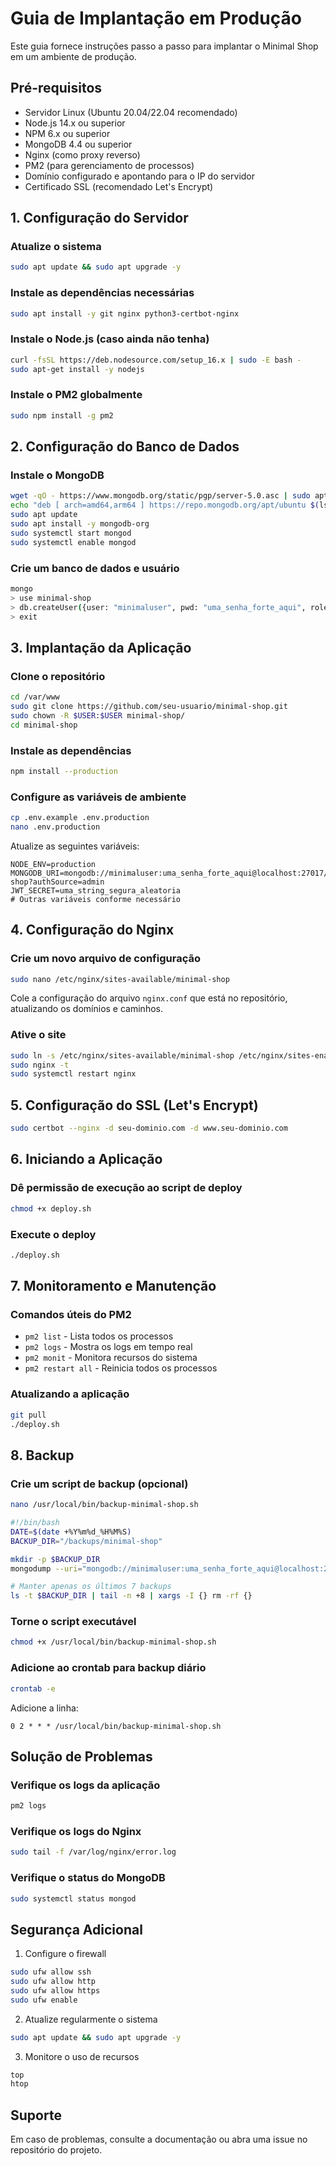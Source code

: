 # Guia de Implantação em Produção

Este guia fornece instruções passo a passo para implantar o Minimal Shop em um ambiente de produção.

## Pré-requisitos

- Servidor Linux (Ubuntu 20.04/22.04 recomendado)
- Node.js 14.x ou superior
- NPM 6.x ou superior
- MongoDB 4.4 ou superior
- Nginx (como proxy reverso)
- PM2 (para gerenciamento de processos)
- Domínio configurado e apontando para o IP do servidor
- Certificado SSL (recomendado Let's Encrypt)

## 1. Configuração do Servidor

### Atualize o sistema
```bash
sudo apt update && sudo apt upgrade -y
```

### Instale as dependências necessárias
```bash
sudo apt install -y git nginx python3-certbot-nginx
```

### Instale o Node.js (caso ainda não tenha)
```bash
curl -fsSL https://deb.nodesource.com/setup_16.x | sudo -E bash -
sudo apt-get install -y nodejs
```

### Instale o PM2 globalmente
```bash
sudo npm install -g pm2
```

## 2. Configuração do Banco de Dados

### Instale o MongoDB
```bash
wget -qO - https://www.mongodb.org/static/pgp/server-5.0.asc | sudo apt-key add -
echo "deb [ arch=amd64,arm64 ] https://repo.mongodb.org/apt/ubuntu $(lsb_release -sc)/mongodb-org/5.0 multiverse" | sudo tee /etc/apt/sources.list.d/mongodb-org-5.0.list
sudo apt update
sudo apt install -y mongodb-org
sudo systemctl start mongod
sudo systemctl enable mongod
```

### Crie um banco de dados e usuário
```bash
mongo
> use minimal-shop
> db.createUser({user: "minimaluser", pwd: "uma_senha_forte_aqui", roles: ["readWrite"]})
> exit
```

## 3. Implantação da Aplicação

### Clone o repositório
```bash
cd /var/www
sudo git clone https://github.com/seu-usuario/minimal-shop.git
sudo chown -R $USER:$USER minimal-shop/
cd minimal-shop
```

### Instale as dependências
```bash
npm install --production
```

### Configure as variáveis de ambiente
```bash
cp .env.example .env.production
nano .env.production
```

Atualize as seguintes variáveis:
```env
NODE_ENV=production
MONGODB_URI=mongodb://minimaluser:uma_senha_forte_aqui@localhost:27017/minimal-shop?authSource=admin
JWT_SECRET=uma_string_segura_aleatoria
# Outras variáveis conforme necessário
```

## 4. Configuração do Nginx

### Crie um novo arquivo de configuração
```bash
sudo nano /etc/nginx/sites-available/minimal-shop
```

Cole a configuração do arquivo `nginx.conf` que está no repositório, atualizando os domínios e caminhos.

### Ative o site
```bash
sudo ln -s /etc/nginx/sites-available/minimal-shop /etc/nginx/sites-enabled/
sudo nginx -t
sudo systemctl restart nginx
```

## 5. Configuração do SSL (Let's Encrypt)

```bash
sudo certbot --nginx -d seu-dominio.com -d www.seu-dominio.com
```

## 6. Iniciando a Aplicação

### Dê permissão de execução ao script de deploy
```bash
chmod +x deploy.sh
```

### Execute o deploy
```bash
./deploy.sh
```

## 7. Monitoramento e Manutenção

### Comandos úteis do PM2
- `pm2 list` - Lista todos os processos
- `pm2 logs` - Mostra os logs em tempo real
- `pm2 monit` - Monitora recursos do sistema
- `pm2 restart all` - Reinicia todos os processos

### Atualizando a aplicação
```bash
git pull
./deploy.sh
```

## 8. Backup

### Crie um script de backup (opcional)
```bash
nano /usr/local/bin/backup-minimal-shop.sh
```

```bash
#!/bin/bash
DATE=$(date +%Y%m%d_%H%M%S)
BACKUP_DIR="/backups/minimal-shop"

mkdir -p $BACKUP_DIR
mongodump --uri="mongodb://minimaluser:uma_senha_forte_aqui@localhost:27017/minimal-shop?authSource=admin" --out=$BACKUP_DIR/$DATE

# Manter apenas os últimos 7 backups
ls -t $BACKUP_DIR | tail -n +8 | xargs -I {} rm -rf {}
```

### Torne o script executável
```bash
chmod +x /usr/local/bin/backup-minimal-shop.sh
```

### Adicione ao crontab para backup diário
```bash
crontab -e
```

Adicione a linha:
```
0 2 * * * /usr/local/bin/backup-minimal-shop.sh
```

## Solução de Problemas

### Verifique os logs da aplicação
```bash
pm2 logs
```

### Verifique os logs do Nginx
```bash
sudo tail -f /var/log/nginx/error.log
```

### Verifique o status do MongoDB
```bash
sudo systemctl status mongod
```

## Segurança Adicional

1. Configure o firewall
```bash
sudo ufw allow ssh
sudo ufw allow http
sudo ufw allow https
sudo ufw enable
```

2. Atualize regularmente o sistema
```bash
sudo apt update && sudo apt upgrade -y
```

3. Monitore o uso de recursos
```bash
top
htop
```

## Suporte

Em caso de problemas, consulte a documentação ou abra uma issue no repositório do projeto.
